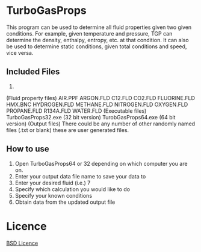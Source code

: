 TurboGasProps
=============

This program can be used to determine all fluid properties given two given conditions.  For example, given temperature and pressure, TGP can determine the density, enthalpy, entropy, etc. at that condition.  It can also be used to determine static conditions, given total conditions and speed, vice versa.

Included Files
--------------
1. 
(Fluid property files) 
AIR.PPF 
ARGON.FLD 
C12.FLD 
CO2.FLD 
FLUORINE.FLD 
HMX.BNC 
HYDROGEN.FLD 
METHANE.FLD 
NITROGEN.FLD 
OXYGEN.FLD 
PROPANE.FLD 
R134A.FLD 
WATER.FLD 
(Executable files) 
TurboGasProps32.exe (32 bit version) 
TurobGasProps64.exe (64 bit version) 
(Output files) 
There could be any number of other randomly named files (.txt or blank) these are user generated files.

How to use
----------

1. Open TurboGasProps64 or 32 depending on which computer you are on.
2. Enter your output data file name to save your data to
3. Enter your desired fluid (i.e.) 7
4. Specify which calculation you would like to do
5. Specify your known conditions
6. Obtain data from the updated output file

Licence
=======
[BSD Licence](http://opensource.org/licenses/bsd-license.php)

